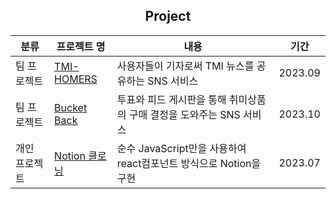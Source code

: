 <div align="center">
  
## Project

분류|프로젝트 명|내용|기간|
|------|---|---|---|
|팀 프로젝트|<a href="https://github.com/prgrms-fe-devcourse/FEDC4_TMI_HOMERS_OFF"> TMI-HOMERS</a>|사용자들이 기자로써 TMI 뉴스를 공유하는 SNS 서비스|2023.09|
|팀 프로젝트|<a href="https://github.com/bucket-back/bucket-back-frontend">Bucket Back</a>|투표와 피드 게시판을 통해 취미상품의 구매 결정을 도와주는 SNS 서비스|2023.10|
|개인 프로젝트|<a href="https://github.com/GBAJS754/FEDC4-5_Project_Notion_VanillaJS">Notion 클로닝</a>|순수 JavaScript만을 사용하여 react컴포넌트 방식으로 Notion을 구현|2023.07|
 
</div>
